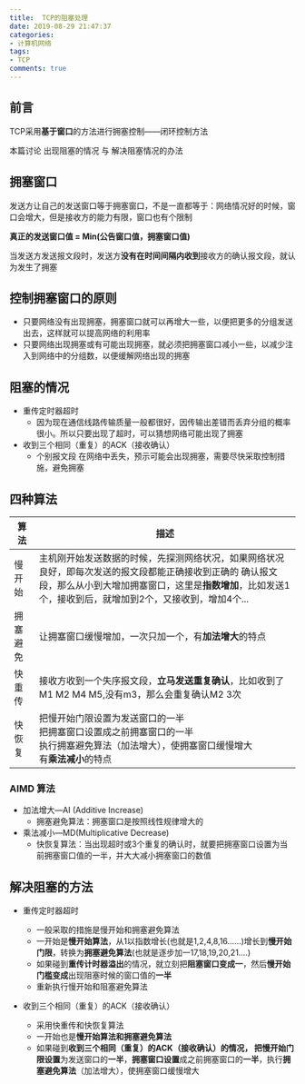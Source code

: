 ```yaml
---
title:  TCP的阻塞处理
date: 2019-08-29 21:47:37
categories:
- 计算机网络
tags:
- TCP
comments: true
---
```


## 前言

TCP采用**基于窗口**的方法进行拥塞控制——闭环控制方法

本篇讨论 出现阻塞的情况 与 解决阻塞情况的办法

<!-- more -->

## 拥塞窗口

发送方让自己的发送窗口等于拥塞窗口，不是一直都等于：网络情况好的时候，窗口会增大，但是接收方的能力有限，窗口也有个限制 

**真正的发送窗口值 = Min(公告窗口值，拥塞窗口值)**

当发送方发送报文段时，发送方**没有在时间间隔内收到**接收方的确认报文段，就认为发生了拥塞



## 控制拥塞窗口的原则

- 只要网络没有出现拥塞，拥塞窗口就可以再增大一些，以便把更多的分组发送出去，这样就可以提高网络的利用率
- 只要网络出现拥塞或有可能出现拥塞，就必须把拥塞窗口减小一些，以减少注入到网络中的分组数，以便缓解网络出现的拥塞



## 阻塞的情况

- 重传定时器超时
	- 因为现在通信线路传输质量一般都很好，因传输出差错而丢弃分组的概率很小。所以只要出现了超时，可以猜想网络可能出现了拥塞
- 收到三个相同（重复）的ACK（接收确认）
	- 个别报文段 在网络中丢失，预示可能会出现拥塞，需要尽快采取控制措施，避免拥塞



## 四种算法

| 算法     | 描述                                                         |
| -------- | ------------------------------------------------------------ |
| 慢开始   | 主机刚开始发送数据的时候，先探测网络状况，如果网络状况良好，即每次发送的报文段都能正确接收到正确的 确认报文段，那么从小到大增加拥塞窗口，这里是**指数增加**，比如发送1个，接收到后，就增加到2个，又接收到，增加4个... |
| 拥塞避免 | 让拥塞窗口缓慢增加，一次只加一个，有**加法增大**的特点       |
| 快重传   | 接收方收到一个失序报文段，**立马发送重复确认**，比如收到了M1 M2 M4 M5,没有m3，那么会重复确认M2 3次 |
| 快恢复   | 把慢开始门限设置为发送窗口的一半<br />把拥塞窗口设置成之前拥塞窗口的一半<br />执行拥塞避免算法（加法增大），使拥塞窗口缓慢增大<br />有**乘法减小**的特点 |

### AIMD 算法

- 加法增大—AI (Additive Increase)
	- 拥塞避免算法：拥塞窗口是按照线性规律增大的
- 乘法减小—MD(Multiplicative Decrease)
	- 快恢复算法：当出现超时或3个重复的确认时，就要把拥塞窗口设置为当前拥塞窗口值的一半，并大大减小拥塞窗口的数值



## 解决阻塞的方法

- 重传定时器超时
  - 一般采取的措施是慢开始和拥塞避免算法
  - 一开始是**慢开始算法**，从1以指数增长(也就是1,2,4,8,16……)增长到**慢开始门限**，转换为**拥塞避免算法**(也就是逐步加一17,18,19,20,21….)
  - 如果碰到**重传计时器溢出**的情况，就立刻把**阻塞窗口变成一**，然后**慢开始门槛变成**出现阻塞时候的窗口值的**一半**
  - 重新执行慢开始和阻塞避免算法

- 收到三个相同（重复）的ACK（接收确认）
    - 采用快重传和快恢复算法
    - 一开始也是**慢开始算法和拥塞避免算法**
    - 如果碰到**收到三个相同（重复）的ACK（接收确认）**的情况，  把**慢开始门限设置**为发送窗口的**一半**，**拥塞窗口设置**成之前拥塞窗口的**一半**，执行**拥塞避免算法**（加法增大），使拥塞窗口缓慢增大